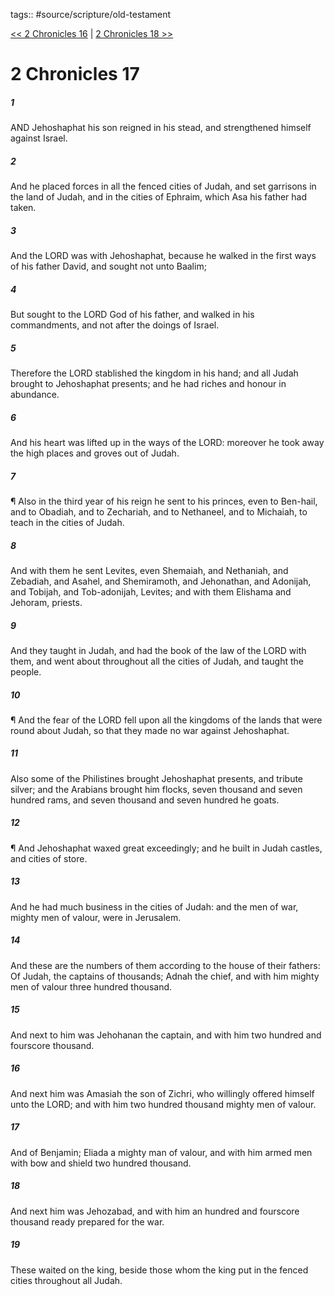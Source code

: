 tags:: #source/scripture/old-testament

[<< 2 Chronicles 16](source/scripture/old-testament/14_2_Chronicles/2_Chronicles_16.md) | [2 Chronicles 18 >>](source/scripture/old-testament/14_2_Chronicles/2_Chronicles_18.md)

# 2 Chronicles 17

##### 1

AND Jehoshaphat his son reigned in his stead, and strengthened himself against Israel.

##### 2

And he placed forces in all the fenced cities of Judah, and set garrisons in the land of Judah, and in the cities of Ephraim, which Asa his father had taken.

##### 3

And the LORD was with Jehoshaphat, because he walked in the first ways of his father David, and sought not unto Baalim;

##### 4

But sought to the LORD God of his father, and walked in his commandments, and not after the doings of Israel.

##### 5

Therefore the LORD stablished the kingdom in his hand; and all Judah brought to Jehoshaphat presents; and he had riches and honour in abundance.

##### 6

And his heart was lifted up in the ways of the LORD: moreover he took away the high places and groves out of Judah.

##### 7

¶ Also in the third year of his reign he sent to his princes, even to Ben-hail, and to Obadiah, and to Zechariah, and to Nethaneel, and to Michaiah, to teach in the cities of Judah.

##### 8

And with them he sent Levites, even Shemaiah, and Nethaniah, and Zebadiah, and Asahel, and Shemiramoth, and Jehonathan, and Adonijah, and Tobijah, and Tob-adonijah, Levites; and with them Elishama and Jehoram, priests.

##### 9

And they taught in Judah, and had the book of the law of the LORD with them, and went about throughout all the cities of Judah, and taught the people.

##### 10

¶ And the fear of the LORD fell upon all the kingdoms of the lands that were round about Judah, so that they made no war against Jehoshaphat.

##### 11

Also some of the Philistines brought Jehoshaphat presents, and tribute silver; and the Arabians brought him flocks, seven thousand and seven hundred rams, and seven thousand and seven hundred he goats.

##### 12

¶ And Jehoshaphat waxed great exceedingly; and he built in Judah castles, and cities of store.

##### 13

And he had much business in the cities of Judah: and the men of war, mighty men of valour, were in Jerusalem.

##### 14

And these are the numbers of them according to the house of their fathers: Of Judah, the captains of thousands; Adnah the chief, and with him mighty men of valour three hundred thousand.

##### 15

And next to him was Jehohanan the captain, and with him two hundred and fourscore thousand.

##### 16

And next him was Amasiah the son of Zichri, who willingly offered himself unto the LORD; and with him two hundred thousand mighty men of valour.

##### 17

And of Benjamin; Eliada a mighty man of valour, and with him armed men with bow and shield two hundred thousand.

##### 18

And next him was Jehozabad, and with him an hundred and fourscore thousand ready prepared for the war.

##### 19

These waited on the king, beside those whom the king put in the fenced cities throughout all Judah.
